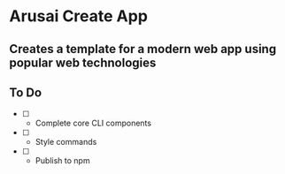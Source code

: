 # Arusai Create App

## Creates a template for a modern web app using popular web technologies

## To Do 

- [ ] - Complete core CLI components
- [ ] - Style commands
- [ ] - Publish to npm